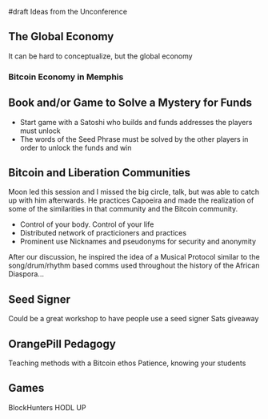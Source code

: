 #draft Ideas from the Unconference

## The Global Economy

It can be hard to conceptualize, but the global economy 

### Bitcoin Economy in Memphis

## Book and/or Game to Solve a Mystery for Funds
- Start game with a Satoshi who builds and funds addresses the players must unlock
- The words of the Seed Phrase must be solved by the other players in order to unlock the funds and win

## Bitcoin and Liberation Communities
Moon led this session and I missed the big circle, talk, but was able to catch up with him afterwards.
He practices Capoeira and made the realization of some of the similarities in that community and the Bitcoin community.

- Control of your body. Control of your life
- Distributed network of practicioners and practices
- Prominent use Nicknames and pseudonyms for security and anonymity

After our discussion, he inspired the idea of a Musical Protocol similar to the song/drum/rhythm based comms used throughout the history of the African Diaspora...

## Seed Signer
Could be a great workshop to have people use a seed signer
Sats giveaway

## OrangePill Pedagogy
Teaching methods with a Bitcoin ethos
Patience, knowing your students

## Games
BlockHunters
HODL UP
